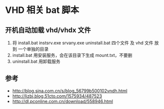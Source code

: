 # VHD 相关 bat 脚本

## 开机自动加载 vhd/vhdx 文件

1. 将 install.bat instsrv.exe srvany.exe uninstall.bat 四个文件 及 vhd 文件 放到 一个单独的目录
1. install.bat 用安装服务，会在该目录下生成 mount.txt，不要删
1. uninstall.bat 用卸载服务

## 参考

* http://blog.sina.com.cn/s/blog_56799b500102vndh.html
* http://lizbj.blog.51cto.com/1575934/487523
* http://dl.pconline.com.cn/download/558946.html
